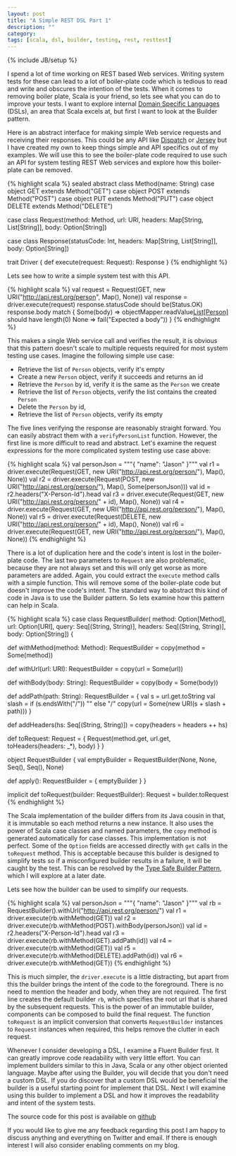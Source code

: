 ```yaml
---
layout: post
title: "A Simple REST DSL Part 1"
description: ""
category: 
tags: [scala, dsl, builder, testing, rest, resttest]
---
```

{% include JB/setup %}

I spend a lot of time working on REST based Web services.  Writing system tests for these can lead to a lot of boiler-plate code which is tedious to read and write and obscures the intention of the tests.  When it comes to removing boiler plate, Scala is your friend, so lets see what you can do to improve your tests.  I want to explore internal [Domain Specific Languages](http://en.wikipedia.org/wiki/Domain-specific_language) (DSLs), an area that Scala excels at, but first I want to look at the Builder pattern.

Here is an abstract interface for making simple Web service requests and receiving their responses.  This could be any API like [Dispatch](http://dispatch.databinder.net/Dispatch.html) or [Jersey](https://jersey.java.net/) but I have created my own to keep things simple and API specifics out of my examples.  We will use this to see the boiler-plate code required to use such an API for system testing REST Web services and explore how this boiler-plate can be removed.


{% highlight scala %}
sealed abstract class Method(name: String)
case object GET extends Method("GET")
case object POST extends Method("POST")
case object PUT extends Method("PUT")
case object DELETE extends Method("DELETE")

case class Request(method: Method, url: URI, headers: Map[String, List[String]], body: Option[String])

case class Response(statusCode: Int, headers: Map[String, List[String]], body: Option[String])

trait Driver {
  def execute(request: Request): Response
}
{% endhighlight %}

Lets see how to write a simple system test with this API.

{% highlight scala %}
val request = Request(GET, new URI("http://api.rest.org/person", Map(), None))
val response = driver.execute(request)
response.statusCode should be(Status.OK)
response.body match {
  Some(body) => objectMapper.readValue[List[Person]](body) should have length(0)
  None => fail("Expected a body"))
}
{% endhighlight %}

This makes a single Web service call and verifies the result, it is obvious that this pattern doesn't scale to multiple requests required for most system testing use cases.  Imagine the following simple use case:

* Retrieve the list of `Person` objects, verify it's empty
* Create a new `Person` object, verify it succeeds and returns an id
* Retrieve the `Person` by id, verify it is the same as the `Person` we create
* Retrieve the list of `Person` objects, verify the list contains the created `Person`
* Delete the `Person` by id,
* Retrieve the list of `Person` objects, verify its empty

The five lines verifying the response are reasonably straight forward.  You can easily abstract them with a `verifyPersonList` function.  However, the first line is more difficult to read and abstract.  Let's examine the request expressions for the more complicated system testing use case above:

{% highlight scala %}
val personJson = """{ "name": "Jason" }"""
val r1 = driver.execute(Request(GET, new URI("http://api.rest.org/person/"), Map(), None))
val r2 = driver.execute(Request(POST, new URI("http://api.rest.org/person/"), Map(), Some(personJson)))
val id = r2.headers("X-Person-Id").head
val r3 = driver.execute(Request(GET, new URI("http://api.rest.org/person/" + id), Map(), None))
val r4 = driver.execute(Request(GET, new URI("http://api.rest.org/person/"), Map(), None))
val r5 = driver.execute(Request(DELETE, new URI("http://api.rest.org/person/" + id), Map(), None))
val r6 = driver.execute(Request(GET, new URI("http://api.rest.org/person/"), Map(), None))
{% endhighlight %}

There is a lot of duplication here and the code's intent is lost in the boiler-plate code.  The last two parameters to `Request` are also problematic, because they are not always set and this will only get worse as more parameters are added.  Again, you could extract the `execute` method calls with a simple function.  This will remove some of the boiler-plate code but doesn't improve the code's intent.  The standard way to abstract this kind of code in Java is to use the Builder pattern.  So lets examine how this pattern can help in Scala.

{% highlight scala %}
case class RequestBuilder(
  method: Option[Method],
  url: Option[URI],
  query: Seq[(String, String)],
  headers: Seq[(String, String)],
  body: Option[String]) {

  def withMethod(method: Method): RequestBuilder = 
    copy(method = Some(method))

  def withUrl(url: URI): RequestBuilder = 
    copy(url = Some(url))

  def withBody(body: String): RequestBuilder = 
    copy(body = Some(body))

  def addPath(path: String): RequestBuilder =  {
      val s = url.get.toString
      val slash = if (s.endsWith("/")) "" else "/"
      copy(url = Some(new URI(s + slash + path)))
    }

  def addHeaders(hs: Seq[(String, String)]) = 
    copy(headers = headers ++ hs)

  def toRequest: Request = {
    Request(method.get, url.get, toHeaders(headers: _*), body)
  }
}

object RequestBuilder {
  val emptyBuilder = RequestBuilder(None, None, Seq(), Seq(), None)
  
  def apply(): RequestBuilder = {
    emptyBuilder
  }
}

implicit def toRequest(builder: RequestBuilder): Request = builder.toRequest
{% endhighlight %}

The Scala implementation of the builder differs from its Java cousin in that, it is immutable so each method returns a new instance.  It also uses the power of Scala case classes and named parameters, the `copy` method is generated automatically for case classes.  This implementation is not perfect.  Some of the `Option` fields are accessed directly with `get` calls in the `toRequest` method.  This is acceptable because this builder is designed to simplify tests so if a misconfigured builder results in a failure, it will be caught by the test.  This can be resolved by the [Type Safe Builder Pattern](http://blog.rafaelferreira.net/2008/07/type-safe-builder-pattern-in-scala.html), which I will explore at a later date.

Lets see how the builder can be used to simplify our requests.

{% highlight scala %}
val personJson = """{ "name": "Jason" }"""
val rb = RequestBuilder().withUrl("http://api.rest.org/person/")
val r1 = driver.execute(rb.withMethod(GET))
val r2 = driver.execute(rb.withMethod(POST).withBody(personJson))
val id = r2.headers("X-Person-Id").head
val r3 = driver.execute(rb.withMethod(GET).addPath(id))
val r4 = driver.execute(rb.withMethod(GET))
val r5 = driver.execute(rb.withMethod(DELETE).addPath(id))
val r6 = driver.execute(rb.withMethod(GET))
{% endhighlight %}

This is much simpler, the `driver.execute` is a little distracting, but apart from this the builder brings the intent of the code to the foreground.  There is no need to mention the header and body, when they are not required.  The first line creates the default builder `rb`, which specifies the root url that is shared by the subsequent requests.  This is the power of an immutable builder, components can be composed to build the final request. The function `toRequest` is an implicit conversion that converts `RequestBuilder` instances to `Request` instances when required, this helps remove the clutter in each request.

Whenever I consider developing a DSL, I examine a Fluent Builder first. It can greatly improve code readability with very little effort.  You can implement builders similar to this in Java, Scala or any other object oriented language.  Maybe after using the Builder, you will decide that you don't need a custom DSL.  If you do discover that a custom DSL would be beneficial the builder is a useful starting point for implement that DSL.  Next I will examine using this builder to implement a DSL and how it improves the readability and intent of the system tests.

The source code for this post is available on [github](https://github.com/IainHull/resttest/tree/1e7fe664b3369657ef5ebf190a1470b0838f2102)

If you would like to give me any feedback regarding this post I am happy to discuss anything and everything on Twitter and email.  If there is enough interest I will also consider enabling comments on my blog.
